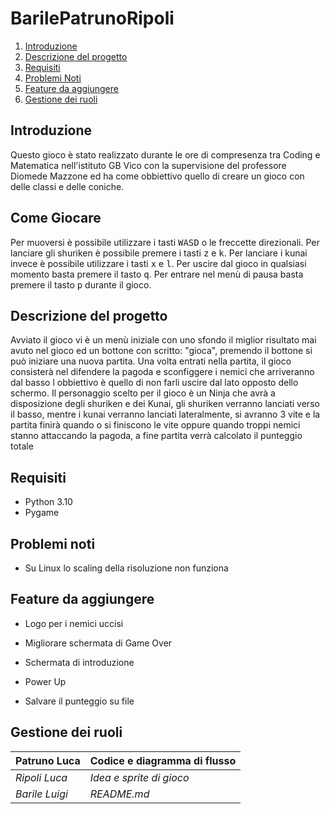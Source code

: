# BarilePatrunoRipoli

1. [Introduzione](#introduzione)
2. [Descrizione del progetto](#descrizione-del-progetto)
3. [Requisiti](#requisiti)
4. [Problemi Noti](#problemi-noti)
5. [Feature da aggiungere](#feature-da-aggiungere)
6. [Gestione dei ruoli](#gestione-dei-ruoli)

## Introduzione

Questo gioco è stato realizzato durante le ore di compresenza tra Coding e Matematica nell'istituto GB Vico con la supervisione del professore Diomede Mazzone ed ha come obbiettivo quello di creare un gioco con delle classi e delle coniche.

## Come Giocare

Per muoversi è possibile utilizzare i tasti <kbd>WASD</kbd> o le freccette direzionali. Per lanciare gli shuriken è possibile premere i tasti <kbd>z</kbd> e <kbd>k</kbd>. Per lanciare i kunai invece è possibile utilizzare i tasti <kbd>x</kbd> e <kbd>l</kbd>. Per uscire dal gioco in qualsiasi momento basta premere il tasto <kbd>q</kbd>. Per entrare nel menù di pausa basta premere il tasto <kbd>p</kbd> durante il gioco.

## Descrizione del progetto

Avviato il gioco vi è un menù iniziale con uno sfondo il miglior risultato mai avuto nel gioco ed un bottone con scritto: "gioca", premendo il bottone si può iniziare una nuova partita. Una volta entrati nella partita, il gioco consisterà nel difendere la pagoda e sconfiggere i nemici che arriveranno dal basso l obbiettivo è quello di non farli uscire dal lato opposto dello schermo. Il personaggio scelto per il gioco è un Ninja che avrà a disposizione degli shuriken e dei Kunai, gli shuriken verranno lanciati verso il basso, mentre i kunai verranno lanciati lateralmente, si avranno 3 vite e la partita finirà quando o si finiscono le vite oppure quando troppi nemici stanno attaccando la pagoda, a fine partita verrà calcolato il punteggio totale

## Requisiti

- Python 3.10
- Pygame

## Problemi noti

- Su Linux lo scaling della risoluzione non funziona

## Feature da aggiungere

- Logo per i nemici uccisi

- Migliorare schermata di Game Over

- Schermata di introduzione

- Power Up

- Salvare il punteggio su file

## Gestione dei ruoli

| Patruno Luca   | Codice e diagramma di flusso |
| -------------- | ---------------------------- |
| *Ripoli Luca*  | *Idea e sprite di gioco*     |
| *Barile Luigi* | *README.md*                  |
